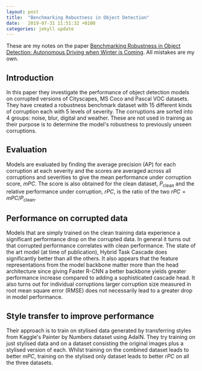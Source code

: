 ```yaml
---
layout: post
title:  "Benchmarking Robustness in Object Detection"
date:   2019-07-31 11:51:32 +0100
categories: jekyll update
---
```

These are my notes on the paper [Benchmarking Robustness in Object Detection: Autonomous Driving when Winter is Coming](https://arxiv.org/abs/1907.07484). All mistakes are my own. 

## Introduction 
In this paper they investigate the performance of object detection models on corrupted versions of Cityscapes, MS Coco and Pascal VOC datasets. They have created a robustness benchmark dataset with 15 different kinds of corruption each with 5 levels of severity. The corruptions are sorted into 4 groups: noise, blur, digital and weather. These are not used in training as their purpose is to determine the model's robustness to previously unseen corruptions. 

## Evaluation 
Models are evaluated by finding the average precision (AP) for each corruption at each severity and the scores are averaged across all corruptions and severities to give the mean performance under corruption score, $mPC$. The score is also obtained for the clean dataset, $P_\text{clean}$ and the relative performance under corruption, $rPC$, is the ratio of the two $rPC = mPC/P_\text{clean}$.

## Performance on corrupted data 
Models that are simply trained on the clean training data experience a significant performance drop on the corrupted data. In general it turns out that corrupted performance correlates with clean performance. The state of the art model (at time of publication), Hybrid Task Cascade does significantly better than all the others. It also appears that the feature representations from the model backbone matter more than the head architecture since giving Faster R-CNN a better backbone yields greater performance increase compared to adding a sophisticated cascade head. It also turns out for individual corruptions larger corruption size measured in root mean square error (RMSE) does not necessarily lead to a greater drop in model performance. 

## Style transfer to improve performance  
Their approach is to train on stylised data generated by transferring styles from Kaggle's Painter by Numbers dataset using AdaIN. They try training on just stylised data and on a dataset consisting the original images plus a stylised version of each. Whilst training on the combined dataset leads to better $mPC$, training on the stylised only dataset leads to better $rPC$ on all the three datasets. 